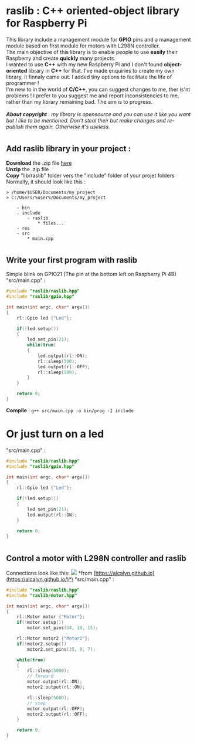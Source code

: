 # raslib : C++ oriented-object library for Raspberry Pi
This library include a management module for **GPIO** pins and a management module based on first module for motors with L298N controller.\
The main objective of this library is to enable people to use **easily** their Raspberry and create **quickly** many projects.\
I wanted to use **C++** with my new Raspberry Pi and I don't found **object-oriented** library in **C++** for that. I've made enquiries to create my own library, it finnaly came out. I added tiny options to facilitate the life of programmer !\
I'm new to in the world of **C/C++**, you can suggest changes to me, ther is'nt problems ! I prefer to you suggest me and report inconsistencies to me, rather than my library remaining bad. The aim is to progress.\
\
***About copyright*** : *my library is opensource and you can use it like you want but I like to be mentioned. Don't steal their but make changes and re-publish them again. Otherwise it's useless.*
#
## Add raslib library in your project :
**Download** the .zip file [here](https://github.com/antoninhrlt/raslib/archive/main.zip)\
**Unzip** the .zip file\
**Copy** "lib/raslib" folder vers the "include" folder of your projet folders\
Normally, it should look like this :
```
> /home/$USER/Documents/my_project
> C:/Users/%user%/Documents/my_project

    - bin
    - include
        - raslib
            * files...
    - res
    - src
        * main.cpp
```
#
## Write your first program with raslib
Simple blink on GPIO21 (The pin at the bottom left on Raspberry Pi 4B)\
"src/main.cpp" :
```cpp
#include "raslib/raslib.hpp"
#include "raslib/gpio.hpp"

int main(int argc, char* argv[])
{
    rl::Gpio led {"Led"};

    if(!led.setup())
    {
        led.set_pin(21);
        while(true)
        {
            led.output(rl::ON);
            rl::sleep(500);
            led.output(rl::OFF);
            rl::sleep(500);
        }
    }

    return 0;
}
```
**Compile** : `g++ src/main.cpp -o bin/prog -I include`
#
# Or just turn on a led
"src/main.cpp" :
```cpp
#include "raslib/raslib.hpp"
#include "raslib/gpio.hpp"

int main(int argc, char* argv[])
{
    rl::Gpio led {"Led"};

    if(!led.setup())
    {
        led.set_pin(21);
        led.output(rl::ON);
    }

    return 0;
}
```
#
## Control a motor with L298N controller and raslib
Connections look like this: ![](https://alcalyn.github.io/assets/images/rpi-motors/rasp-l298n.png) 
*from [https://alcalyn.github.io](https://alcalyn.github.io/)*\
"src/main.cpp" :
```cpp
#include "raslib/raslib.hpp"
#include "raslib/motor.hpp"

int main(int argc, char* argv[])
{
    rl::Motor motor {"Motor"};
    if(!motor.setup())
        motor.set_pins(14, 18, 15);

    rl::Motor motor2 {"Motor2"};
    if(!motor2.setup())
        motor2.set_pins(25, 8, 7);

    while(true)
    {
        rl::sleep(5000);
        // forward
        motor.output(rl::ON);
        motor2.output(rl::ON);

        rl::sleep(5000);
        // stop
        motor.output(rl::OFF); 
        motor2.output(rl::OFF);
    }

    return 0;
}
```